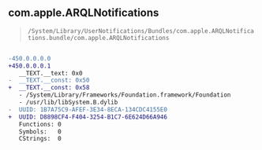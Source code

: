 ## com.apple.ARQLNotifications

> `/System/Library/UserNotifications/Bundles/com.apple.ARQLNotifications.bundle/com.apple.ARQLNotifications`

```diff

-450.0.0.0.0
+450.0.0.0.1
   __TEXT.__text: 0x0
-  __TEXT.__const: 0x50
+  __TEXT.__const: 0x58
   - /System/Library/Frameworks/Foundation.framework/Foundation
   - /usr/lib/libSystem.B.dylib
-  UUID: 1B7A75C9-AFEF-3E34-8ECA-134CDC4155E0
+  UUID: D8898CF4-F404-3254-B1C7-6E624D66A946
   Functions: 0
   Symbols:   0
   CStrings:  0

```
